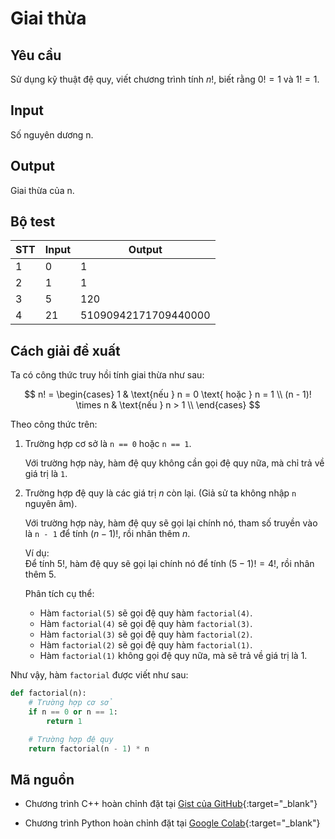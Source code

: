 # Giai thừa

## Yêu cầu

Sử dụng kỹ thuật đệ quy, viết chương trình tính $n!$, biết rằng $0! = 1$ và $1! = 1$.

## Input

Số nguyên dương n.

## Output

Giai thừa của n.

## Bộ test

| STT | Input | Output |
| --- | --- | --- |
| 1 | 0 | 1 |
| 2 | 1 | 1 |
| 3 | 5 | 120 |
| 4 | 21 | 51090942171709440000 |

## Cách giải đề xuất

Ta có công thức truy hồi tính giai thừa như sau:

$$
n! =
\begin{cases}
    1 & \text{nếu } n = 0 \text{ hoặc } n = 1 \\
    (n - 1)! \times n & \text{nếu } n > 1 \\
\end{cases}
$$

Theo công thức trên:

1. Trường hợp cơ sở là `n == 0` hoặc `n == 1`.
    
    Với trường hợp này, hàm đệ quy không cần gọi đệ quy nữa, mà chỉ trả về giá trị là `1`. 

2. Trường hợp đệ quy là các giá trị $n$ còn lại. (Giả sử ta không nhập `n` nguyên âm).

    Với trường hợp này, hàm đệ quy sẽ gọi lại chính nó, tham số truyền vào là `n - 1` để tính $(n - 1)!$, rồi nhân thêm $n$.

    Ví dụ:  
    Để tính $5!$, hàm đệ quy sẽ gọi lại chính nó để tính $(5 - 1)! = 4!$, rồi nhân thêm $5$.  

    Phân tích cụ thể:

    - Hàm `factorial(5)` sẽ gọi đệ quy hàm `factorial(4)`.
    - Hàm `factorial(4)` sẽ gọi đệ quy hàm `factorial(3)`.
    - Hàm `factorial(3)` sẽ gọi đệ quy hàm `factorial(2)`.
    - Hàm `factorial(2)` sẽ gọi đệ quy hàm `factorial(1)`.
    - Hàm `factorial(1)` không gọi đệ quy nữa, mà sẽ trả về giá trị là 1.

Như vậy, hàm `factorial` được viết như sau:

```py linenums="1"
def factorial(n):
    # Trường hợp cơ sở
    if n == 0 or n == 1:
        return 1

    # Trường hợp đệ quy
    return factorial(n - 1) * n
```

## Mã nguồn

- Chương trình C++ hoàn chỉnh đặt tại [Gist của GitHub](https://gist.github.com/vtchitruong/100ceaaf9b4f6742d583866950c2628d){:target="_blank"}

- Chương trình Python hoàn chỉnh đặt tại [Google Colab](https://colab.research.google.com/drive/14yRy1G-tFj5Fov1NgeT8_V8qtWGDPeaQ?usp=sharing){:target="_blank"}
